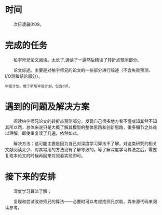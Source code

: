 # 时间
　　次日凌晨0:09。

# 完成的任务
　　柏宇师兄论文阅读。太长了,通读了一遍然后精读了转折点预测部分。

　　论文综述。主要是对柏宇师兄的论文的一些部分进行综述（不含失败预测、I/O测和结论部分）。

    毕设计划。做了新版毕设计划，包含ddl。
	
# 遇到的问题及解决方案
　　阅读柏宇师兄论文的转折点预测部分，发现自己很多地方看不懂或知其然不知其所以然，总体来说只是大概了解其模型的整体思路和创新思路，很多细节之处难以理解。即使重复读了几遍，依然如此。
	
　　解决方法：这可能主要是因为自己对深度学习算法不了解，对这类研究的相关文献阅读太少、对其常用的方法没有了解导致的。等了解深度学习算法之后，需要复现本论文的时候再回来对照着实现即可。
	
# 接下来的安排
　　深度学习算法了解；

　　复现和尝试改进师兄的算法——必要时可以考虑找师兄求助，弄来源代码来阅读参考。
